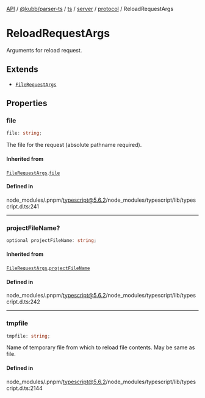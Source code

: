 [API](../../../../../../../../../packages.md) / [@kubb/parser-ts](../../../../../../../index.md) / [ts](../../../../../index.md) / [server](../../../index.md) / [protocol](../index.md) / ReloadRequestArgs

# ReloadRequestArgs

Arguments for reload request.

## Extends

- [`FileRequestArgs`](FileRequestArgs.md)

## Properties

### file

```ts
file: string;
```

The file for the request (absolute pathname required).

#### Inherited from

[`FileRequestArgs`](FileRequestArgs.md).[`file`](FileRequestArgs.md#file)

#### Defined in

node\_modules/.pnpm/typescript@5.6.2/node\_modules/typescript/lib/typescript.d.ts:241

***

### projectFileName?

```ts
optional projectFileName: string;
```

#### Inherited from

[`FileRequestArgs`](FileRequestArgs.md).[`projectFileName`](FileRequestArgs.md#projectfilename)

#### Defined in

node\_modules/.pnpm/typescript@5.6.2/node\_modules/typescript/lib/typescript.d.ts:242

***

### tmpfile

```ts
tmpfile: string;
```

Name of temporary file from which to reload file
contents. May be same as file.

#### Defined in

node\_modules/.pnpm/typescript@5.6.2/node\_modules/typescript/lib/typescript.d.ts:2144
